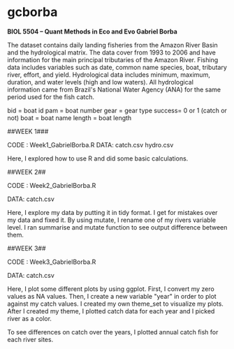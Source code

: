 # gcborba

**BIOL 5504 – Quant Methods in Eco and Evo
Gabriel Borba**

  The dataset contains daily landing fisheries from the Amazon River Basin and the hydrological matrix. The data cover from 1993 to 2006 and have information for the main principal tributaries of the Amazon River. Fishing data includes variables such as date, common name species, boat, tributary river, effort, and yield. Hydrological data includes minimum, maximum, duration, and water levels (high and low waters). All hydrological information came from Brazil's National Water Agency (ANA) for the same period used for the fish catch. 

bid = boat id
pam = boat number 
gear = gear type
success= 0 or 1 (catch or not)
boat = boat name
length = boat length 

##WEEK 1###

CODE : Week1_GabrielBorba.R
DATA: catch.csv
      hydro.csv

Here, I explored how to use R and did some basic calculations.

##WEEK 2##

CODE : Week2_GabrielBorba.R

DATA: catch.csv
      
Here, I explore my data by putting it in tidy format. I get for mistakes over my data and fixed it. By using mutate, I rename one of my rivers variable level. I ran summarise and mutate function to see output difference between them. 

##WEEK 3##

CODE : Week3_GabrielBorba.R

DATA: catch.csv
      
Here, I plot some different plots by using ggplot. First, I convert my zero values as NA values. Then, I create a new variable "year" in order to plot against my catch values. 
I created my own theme_set to visualize my plots. After I created my theme, I plotted catch data for each year and I picked river as a color.

To see differences on catch over the years, I plotted annual catch fish for each river sites.


